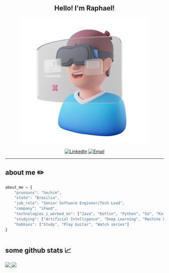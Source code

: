 <h2 align="center">Hello! I'm Raphael!</h2>
<p align="center">
  <img src="icons/metaverse_icon.png" alt="banner-Github" width="400">
</p>
</div>
<p align="center">
    <a href="https://www.linkedin.com/in/raphareis/" target="_blank"><img alt="LinkedIn" src="https://img.shields.io/badge/-Linkedin-%230077B5.svg?&style=for-the-badge&logo=linkedin&logoColor=white" /></a>
    <a href="mailto:rapphha@gmail.com" target="_blank"><img alt="Email" src="https://img.shields.io/badge/-Email-EA4335?style=for-the-badge&logo=gmail&logoColor=white" /></a>
</p>

<hr>

<h2>about me ✏️</h2>

```javascript
about_me = {
    "pronouns": "he/him",
    "state": "Brasilia",
    "job_role": "Senior Software Engineer/Tech Lead",
    "company": "iFood",
    "technologies_i_worked_on": ["Java", "Kotlin", "Python", "Go", "Kafka", "AWS", "Kubernetes"],
    "studying": ["Artificial Intelligence", "Deep Learning", "Machine Learning", "Computer Vision"],
    "hobbies": ["Study", "Play Guitar", "Watch series"]
}
```
<div style="display: inline-block">
  <h2>some github stats 📈</h2>
  <div style="display: flex; flex-direction: column; align-items: baseline;">
    <a href="https://github.com/raphaelrreis">
      <img height="210em" src="https://github-readme-stats.vercel.app/api?username=raphaelrreis&show_icons=true&hide_border=true&bg_color=121212&title_color=F43F91&icon_color=F43F91&text_color=FFFFFF"/>
      <img height="199em" src="https://github-readme-stats.vercel.app/api/top-langs/?username=raphaelrreis&layout=compact&langs_count=7&theme=dracula"/>
    </a>
  </div>
</div>
